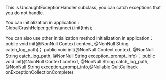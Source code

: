 This is UncaughtExceptionHandler subclass, you can catch exceptions that you do not handle.

You can initialization in  application : 
GlobalCrashHelper.getInstance().init(this);

You can also use other initialization method initialization in  application：
public void init(@NonNull Context context, @NonNull String catch_log_path)；
public void init(@NonNull Context context, @NonNull String catch_log_path, @NonNull String exception_prompt_info)；
public void init(@NonNull Context context, @NonNull String catch_log_path, @NonNull String exception_prompt_info,@Nullable QuitCallback onExceptionCollectionComplete)
